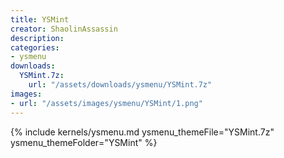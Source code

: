 ```yaml
---
title: YSMint
creator: ShaolinAssassin
description: 
categories:
- ysmenu
downloads:
  YSMint.7z:
    url: "/assets/downloads/ysmenu/YSMint.7z"
images:
- url: "/assets/images/ysmenu/YSMint/1.png"
---
```


{% include kernels/ysmenu.md ysmenu_themeFile="YSMint.7z" ysmenu_themeFolder="YSMint" %}
